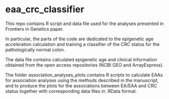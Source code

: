 # eaa_crc_classifier

This repo contains R script and data file used for the analyses presented in Frontiers in Genetics paper.

In particular, the parts of the code are dedicated to the epigenetic age acceleration calculation and training a classifier of the CRC status for the pathologically normal colon.

The data file contains calculated epigenetic age and clinical information obtained from the open access repositories (NCBI GEO and ArrayExpress).

The folder association_analyses_plots contains R scripts to calculate EAAs for association analyses using the methods described in the manuscript, and to produce the plots for the associations between EA/EAA and CRC status together with corresponding data files in .RData format.
